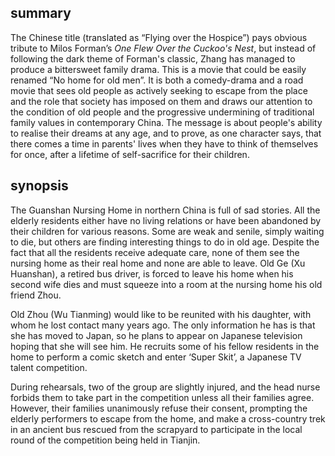 ## summary

The Chinese title (translated as “Flying over the Hospice”) pays obvious tribute to Milos Forman’s *One Flew Over the Cuckoo's Nest*, but instead of following the dark theme of Forman's classic, Zhang has managed to produce a bittersweet family drama. This is a movie that could be easily renamed “No home for old men”. It is both a comedy-drama and a road movie that sees old people as actively seeking to escape from the place and the role that society has imposed on them and draws our attention to the condition of old people and the progressive undermining of traditional family values in contemporary China. The message is about people's ability to realise their dreams at any age, and to prove, as one character says, that there comes a time in parents' lives when they have to think of themselves for once, after a lifetime of self-sacrifice for their children.

## synopsis

The Guanshan Nursing Home in northern China is full of sad stories. All the elderly residents either have no living relations or have been abandoned by their children for various reasons. Some are weak and senile, simply waiting to die, but others are finding interesting things to do in old age. Despite the fact that all the residents receive adequate care, none of them see the nursing home as their real home and none are able to leave. Old Ge (Xu Huanshan), a retired bus driver, is forced to leave his home when his second wife dies and must squeeze into a room at the nursing home his old friend Zhou. 

Old Zhou (Wu Tianming) would like to be reunited with his daughter, with whom he lost contact many years ago. The only information he has is that she has moved to Japan, so he plans to appear on Japanese television hoping that she will see him. He recruits some of his fellow residents in the home to perform a comic sketch and enter ‘Super Skit’, a Japanese TV talent competition.

During rehearsals, two of the group are slightly injured, and the head nurse forbids them to take part in the competition unless all their families agree. However, their families unanimously refuse their consent, prompting the elderly performers to escape from the home, and make a cross-country trek in an ancient bus rescued from the scrapyard to participate in the local round of the competition being held in Tianjin.
